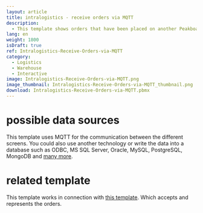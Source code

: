 ```yaml
---
layout: article
title: intralogistics - receive orders via MQTT
description: 
  - This template shows orders that have been placed on another Peakboard Box via MQTT. So you always have an overview of which orders are still open.
lang: en
weight: 1800
isDraft: true
ref: Intralogistics-Receive-Orders-via-MQTT
category:
  - Logistics
  - Warehouse
  - Interactive
image: Intralogistics-Receive-Orders-via-MQTT.png
image_thumbnail: Intralogistics-Receive-Orders-via-MQTT_thumbnail.png
download: Intralogistics-Receive-Orders-via-MQTT.pbmx
---
```


# possible data sources

This template uses MQTT for the communication between the different screens. You could also use another technology or write the data into a database such as ODBC, MS SQL Server, Oracle, MySQL, PostgreSQL, MongoDB and [many more](https://peakboard.com/en/interfaces/).

# related template

This template works in connection with [this template](https://templates.peakboard.com/Intralogistics-Order-Parts-with-MQTT/en). Which accepts and represents the orders.